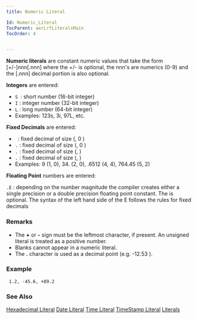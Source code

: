 ```yaml
---
title: Numeric Literal

Id: Numeric_Literal
TocParent: aerLrfLiteralsMain
TocOrder: 4


---
```


**Numeric literals** are constant numeric values that take the form [+/-]nnn[.nnn] where the +/- is optional, the nnn's are numerics (0-9) and the [.nnn] decimal portion is also optional. 

**Integers** are entered:

- <code><nnn>S </code>: short number (16-bit integer)
- <code><nnn>I</code> : integer number (32-bit integer)
- <code><nnn>L</code> : long number (64-bit integer)
- Examples: 123s,
                3i, 97L, etc.

**Fixed Decimals** are entered:

- <code><nnn> </code>: fixed decimal of size (<digits>, 0 )
- <code><nnn>.</code> : fixed decimal of size (<digits>, 0 )
- <code>.<nnn></code> : fixed decimal of size (<digits>, <digits>)
- <code><nnn>.<nnn></code> : fixed decimal of size (<total digits>, <right hand digits> )
- Examples: 9 (1, 0), 34. (2, 0), .6512 (4, 4),
                764.45 (5, 2)

**Floating Point** numbers are entered:

<code><nnn>.<nnn>E<sign><nnn></code> : depending on the number magnitude the compiler creates either a single precision or a double precision floating point constant. The <code><sign></code> is optional. The syntax of the left hand side of the E follows the rules for fixed decimals 

### Remarks

- The **+** or **-** sign must be the leftmost character, if present. An unsigned literal is treated as a positive number.
- Blanks cannot appear in a numeric literal.
- The **.** character is used as a decimal point (e.g. -12.53 ).

### Example

```
 1.2, -45.6, +89.2         
```

### See Also
[Hexadecimal Literal](Hexadecimal_Literal.html)
[Date Literal](Date_Literals.html)
[Time Literal](Time_Literals.html)
[TimeStamp Literal](Timestamp_Literals.html)
[Literals](aerLrfLiteralsMain.html) 
